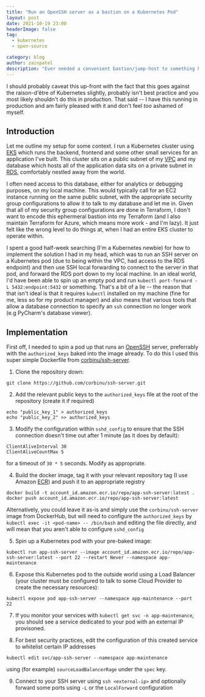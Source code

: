 ```yaml
---
title: "Run an OpenSSH server as a bastion on a Kubernetes Pod"
layout: post
date: 2021-10-19 23:00
headerImage: false
tag:
  - kubernetes
  - open-source

category: blog
author: zainpatel
description: "Ever needed a convenient bastion/jump-host to something hidden away in your internal private subnets? Have a Kubernetes cluster up and running already? This blog post walks you through how to spin up an OpenSSH server in a pod for easy SSH port-tunneling"
---
```


I should probably caveat this up-front with the fact that this goes against the raison-d'être of Kubernetes slightly, probably isn't best practice and you most likely shouldn't do this in production. That said -- I have this running in production and am fairly pleased with it and don't feel _too_ ashamed of myself.

## Introduction

Let me outline my setup for some context. I run a Kubernetes cluster using [EKS](https://aws.amazon.com/eks/) which runs the backend, frontend and some other small services for an application I've built. This cluster sits on a public subnet of my [VPC](https://aws.amazon.com/vpc/) and my database which hosts all of the application data sits on a private subnet in [RDS](https://aws.amazon.com/rds/), comfortably nestled away from the world.

I often need access to this database, either for analytics or debugging purposes, on my local machine. This would typically call for an EC2 instance running on the same public subnet, with the appropriate security group configurations to allow it to talk to my database and let me in. Given that all of my security group configurations are done in Terraform, I don't want to encode this ephermeral bastion into my Terraform (and I also maintain Terraform for Azure, which means more work - and I'm lazy). It just felt like the wrong level to do things at, when I had an entire EKS cluster to operate within.

I spent a good half-week searching (I'm a Kubernetes newbie) for how to implement the solution I had in my head, which was to run an SSH server on a Kubernetes pod (due to being within the VPC, had access to the RDS endpoint) and then use SSH local forwarding to connect to the server in that pod, and forward the RDS port down to my local machine. In an ideal world, I'd have been able to spin up an empty pod and run `kubectl port-forward -L 5432:endpoint:5432` or something. That's a bit of a lie -- the reason that that isn't ideal is that it requires `kubectl` installed on my machine (fine for me, less so for my product manager) and also means that various tools that allow a database connection to specify an `ssh` connection no longer work (e.g PyCharm's database viewer).

## Implementation

First off, I needed to spin a pod up that runs an [OpenSSH](https://www.openssh.com) server, preferrably with the `authorized_keys` baked into the image already. To do this I used this super simple Dockerfile from [corbinu/ssh-server](https://github.com/corbinu/ssh-server).

1. Clone the repository down:

```
git clone https://github.com/corbinu/ssh-server.git
```

2. Add the relevant public keys to the `authorized_keys` file at the root of the repository (create it if required)

```
echo "public_key_1" > authorized_keys
echo "public_key_2" >> authorized_keys
```

3. Modify the configuration within `sshd_config` to ensure that the SSH connection doesn't time out after 1 minute (as it does by default):

```
ClientAliveInterval 30
ClientAliveCountMax 5
```

for a timeout of `30 * 5` seconds. Modify as appropriate.

4. Build the docker image, tag it with your relevant repository tag (I use Amazon [ECR](https://aws.amazon.com/ecr/)) and push it to an appropriate registry

```
docker build -t account_id.amazon.ecr.io/repo/app-ssh-server:latest .
docker push account_id.amazon.ecr.io/repo/app-ssh-server:latest
```

Alternatively, you could leave it as-is and simply use the `corbinu/ssh-server` image from DockerHub, but will need to configure the `authorized_keys` by `kubectl exec -it <pod-name> -- /bin/bash` and editing the file directly, and will mean that you aren't able to configure `sshd_config`

5. Spin up a Kubernetes pod with your pre-baked image:

```
kubectl run app-ssh-server --image account_id.amazon.ecr.io/repo/app-ssh-server:latest --port 22 --restart Never --namespace app-maintenance
```

6. Expose this Kubernetes pod to the outside world using a Load Balancer (your cluster must be configured to talk to some Cloud Provider to create the necessary resources):

```
kubectl expose pod app-ssh-server --namespace app-maintenance --port 22
```

7. If you monitor your services with `kubectl get svc -n app-maintenance`, you should see a service dedicated to your pod with an external IP provisoned.

8. For best security practices, edit the configuration of this created service to whitelist certain IP addresses

```
kubectl edit svc/app-ssh-server --namespace app-maintenance
```

using (for example) `sourceLoadBalancerRage` under the `spec` key.

9. Connect to your SSH server using `ssh <external-ip>` and optionally forward some ports using `-L` or the `LocalForward` configuration
